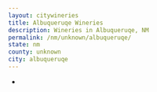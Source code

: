 ```yaml
---
layout: citywineries
title: Albuqueruqe Wineries
description: Wineries in Albuqueruqe, NM
permalink: /nm/unknown/albuqueruqe/
state: nm
county: unknown
city: albuqueruqe
---
```

-

